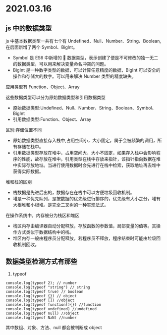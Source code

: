 # 2021.03.16

## js 中的数据类型

js 中基本数据类型一共有七个有 Undefined、Null、Number、String、Boolean,在后面新增了两个 Symbol、BigInt。

- Symbol 是 ES6 中新增的  数据类型，表示创建了便是不可修改的独一无二的数据类型，可以用来解决变量命名冲突的问题。
- BigInt 是一种数字类型的数据，可以计算任意精度的数据，BigInt 可以安全的操作和存储大的数字。可以用来解决 Number 类型的精度缺失。

应用类型有 Function、Object、Array

这些数据类型可以分为原始数据类型和引用数据类型

- 原始数据类型:Undefined、Null、Number、String、Boolean、Symbol、BigInt
- 引用数据类型:Function、Object、Array

区别:存储位置不同

- 原始数据类型直接存入栈中,占用空间小，大小固定，属于会被频繁的调用，所有存储在栈中。
- 引用数据类型存放在堆中，占用空间大，大小不固定，如果存入栈中会影响程序的性能，故存放在堆中。引用类型在栈中存放来指针，该指针指向数据在堆中实际存放地址。当进行使用数据时会先进行在栈中检索，获取地址再去堆中获得实际数据。

堆和栈的区别

- 栈数据是先进后出的，数据存在在栈中可以方便垃圾回收机制。
- 堆是一种优先队列，是按数据的优先级进行排序的，优先级有大小之分，堆有大根堆和小根堆。是完全二叉树的一种实现法式。

在操作系统中，内存被分为栈区和堆区

- 栈区内存由编译器自动分配释放，存放函数的参数值，局部变量的值等。其操作方式类似于数据结构中的栈。
- 堆区内存一般由程序员分配释放，若程序员不释放，程序结束时可能由垃圾回收机制回收。

## 数据类型检测方式有那些

1. typeof

```
console.log(typeof 2); // number
console.log(typeof "string") // string
console.log(typeof true) // boolean
console.log(typeof {}) // object
console.log(typeof []) //object
console.log(typeof function(){}) //function
console.log(typeof undefined) //undefined
console.log(typeof null) //object
console.log(typeof NaN) //number
```

其中数组、对象、方法、null 都会被判断成 object
